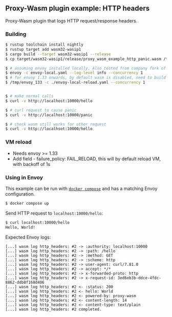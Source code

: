 ## Proxy-Wasm plugin example: HTTP headers

Proxy-Wasm plugin that logs HTTP request/response headers.

### Building

```sh
$ rustup toolchain install nightly
$ rustup target add wasm32-wasip1
$ cargo build --target wasm32-wasip1 --release
$ cp target/wasm32-wasip1/release/proxy_wasm_example_http_panic.wasm /tmp/

$ # assuming envoy installed locally, Also tested from company fork of envoy.
$ envoy -c envoy-local.yaml --log-level info --concurrency 1
$ # for envoy 1.33 onwards, by default wasm is disabled, need to build locally.
$ /tmp/envoy_133 -c ./envoy-local-reload.yaml --concurrency 1


$ # make normal calls
$ curl -v http://localhost:10000/hello

$ # curl request to cause panic
$ curl -v http://localhost:10000/panic

$ # check wasm still works for other request
$ curl -v http://localhsot:10000/hello

```

### VM reload
- Needs envoy >= 1.33
- Add field - failure_policy: FAIL_RELOAD, this will by default reload VM, with backoff of 1s

### Using in Envoy

This example can be run with [`docker compose`](https://docs.docker.com/compose/install/)
and has a matching Envoy configuration.

```sh
$ docker compose up
```

Send HTTP request to `localhost:10000/hello`:

```sh
$ curl localhost:10000/hello
Hello, World!
```

Expected Envoy logs:

```console
[...] wasm log http_headers: #2 -> :authority: localhost:10000
[...] wasm log http_headers: #2 -> :path: /hello
[...] wasm log http_headers: #2 -> :method: GET
[...] wasm log http_headers: #2 -> :scheme: http
[...] wasm log http_headers: #2 -> user-agent: curl/7.81.0
[...] wasm log http_headers: #2 -> accept: */*
[...] wasm log http_headers: #2 -> x-forwarded-proto: http
[...] wasm log http_headers: #2 -> x-request-id: 3ed6eb3b-ddce-4fdc-8862-ddb8f168d406
[...] wasm log http_headers: #2 <- :status: 200
[...] wasm log http_headers: #2 <- hello: World
[...] wasm log http_headers: #2 <- powered-by: proxy-wasm
[...] wasm log http_headers: #2 <- content-length: 14
[...] wasm log http_headers: #2 <- content-type: text/plain
[...] wasm log http_headers: #2 completed.
```
